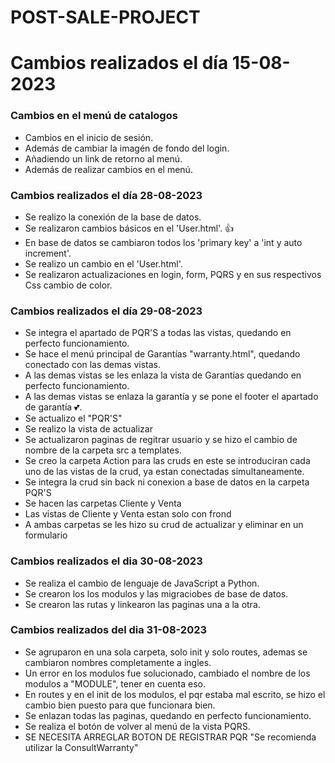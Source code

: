 # POST-SALE-PROJECT

# Cambios realizados el día 15-08-2023

### Cambios en el menú de catalogos
* Cambios en el inicio de sesión.
* Además de cambiar la imagén de fondo del login.
* Añadiendo un link de retorno al menú.
* Además de realizar cambios en el menú.


### Cambios realizados el día 28-08-2023
* Se realizo la conexión de la base de datos.
* Se realizaron cambios básicos en el 'User.html'. 👍
* En base de datos se cambiaron todos los 'primary key' a 'int y auto increment'.
* Se realizo un cambio en el 'User.html'.
* Se realizaron actualizaciones en login, form, PQRS y en sus respectivos Css cambio de color.


### Cambios realizados el día 29-08-2023
* Se integra el apartado de PQR'S a todas las vistas, quedando en perfecto funcionamiento.
* Se hace el menú principal de Garantías "warranty.html", quedando conectado con las demas vistas.
* A las demas vistas se les enlaza la vista de Garantías quedando en perfecto funcionamiento.
* A las demas vistas se enlaza la garantía y se pone el footer el apartado de garantía 💕.
* Se actualizo el "PQR'S"
* Se realizo la vista de actualizar
* Se actualizaron paginas de regitrar usuario y se hizo el cambio de nombre de la carpeta src a templates.
* Se creo la carpeta Action para las cruds en este se introduciran cada uno de las vistas de la crud, ya estan conectadas simultaneamente. 
* Se integra la crud sin back ni conexion a base de datos en la carpeta PQR'S
* Se hacen las carpetas Cliente y Venta
* Las vistas de Cliente y Venta estan solo con frond 
* A ambas carpetas se les hizo su crud de actualizar y eliminar en un formulario

### Cambios realizados el dia 30-08-2023
* Se realiza el cambio de lenguaje de JavaScript a Python.
* Se crearon los los modulos y las migraciobes de base de datos.
* Se crearon las rutas y linkearon las paginas una a la otra.
    
### Cambios realizados del dia 31-08-2023
* Se agruparon en una sola carpeta, solo init y solo routes, ademas se cambiaron nombres completamente a ingles.
* Un error en los modulos fue solucionado, cambiado el nombre de los modulos a "MODULE", tener en cuenta eso.
* En routes y en el init de los modulos, el pqr estaba mal escrito, se hizo el cambio bien puesto para que funcionara bien.
* Se enlazan todas las paginas, quedando en perfecto funcionamiento.
* Se realiza el botón de volver al menú de la vista PQRS.
* SE NECESITA ARREGLAR BOTON DE REGISTRAR PQR "Se recomienda utilizar la ConsultWarranty"